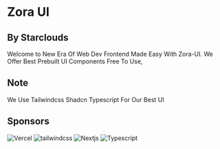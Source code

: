 # Zora UI
By Starclouds
---
Welcome to New Era Of Web Dev Frontend Made Easy With Zora-UI. We Offer Best Prebuilt UI Components Free To Use,
## Note 
We Use Tailwindcss Shadcn Typescript For Our Best UI 

## Sponsors
![Vercel](https://logowik.com/content/uploads/images/vercel1868.jpg)
![tailwindcss](https://encrypted-tbn0.gstatic.com/images?q=tbn:ANd9GcQNhoXisDruJMDAq3Ltd-wuaMW2lGxck9wAKw&s)
![Nextjs](https://static-00.iconduck.com/assets.00/nextjs-icon-2048x1234-pqycciiu.png)
![Typescript](https://encrypted-tbn0.gstatic.com/images?q=tbn:ANd9GcTzAyxDsXAv0DYruT0KSin2YgggqZCWTt2biQ&s)

